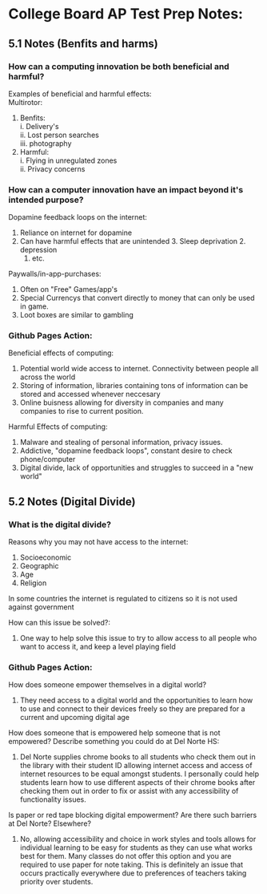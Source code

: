 # College Board AP Test Prep Notes:

## 5.1 Notes (Benfits and harms) 
### How can a computing innovation be both beneficial and harmful?  
Examples of beneficial and harmful effects:  
Multirotor:  
  1. Benfits:  
       i. Delivery's  
       ii. Lost person searches  
       iii. photography  
  2. Harmful:  
       i. Flying in unregulated zones  
       ii. Privacy concerns  

### How can a computer innovation have an impact beyond it's intended purpose?  
Dopamine feedback loops on the internet:  
   1. Reliance on internet for dopamine  
   2. Can have harmful effects that are unintended
      3. Sleep deprivation
      2. depression  
      1. etc.  

Paywalls/in-app-purchases:  
   1. Often on "Free" Games/app's
   2. Special Currencys that convert directly to money that can only be used in game.
   3. Loot boxes are similar to gambling

### Github Pages Action:  
Beneficial effects of computing: 
   1. Potential world wide access to internet. Connectivity between people all across the world
   2. Storing of information, libraries containing tons of information can be stored and accessed whenever neccesary
   3. Online buisness allowing for diversity in companies and many companies to rise to current position. 

Harmful Effects of computing: 
   1. Malware and stealing of personal information, privacy issues. 
   2. Addictive, "dopamine feedback loops", constant desire to check phone/computer
   3. Digital divide, lack of opportunities and struggles to succeed in a "new world"

## 5.2 Notes (Digital Divide)  
### What is the digital divide?  
Reasons why you may not have access to the internet:
   1. Socioeconomic
   2. Geographic
   3. Age
   4. Religion

In some countries the internet is regulated to citizens so it is not used against government  

How can this issue be solved?:  
   1. One way to help solve this issue to try to allow access to all people who want to access it, and keep a level playing field

### Github Pages Action:  
How does someone empower themselves in a digital world?  
   1. They need access to a digital world and the opportunities to learn how to use and connect to their devices freely so they are prepared for a current and upcoming digital age

How does someone that is empowered help someone that is not empowered? Describe something you could do at Del Norte HS:  
   1. Del Norte supplies chrome books to all students who check them out in the library with their student ID allowing internet access and access of internet resources to be equal amongst students. I personally could help students learn how to use different aspects of their chrome books after checking them out in order to fix or assist with any accessibility of functionality issues. 

Is paper or red tape blocking digital empowerment? Are there such barriers at Del Norte? Elsewhere?  
   1. No, allowing accessibility and choice in work styles and tools allows for individual learning to be easy for students as they can use what works best for them. Many classes do not offer this option and you are required to use paper for note taking. This is definitely an issue that occurs practically everywhere due to preferences of teachers taking priority over students. 


